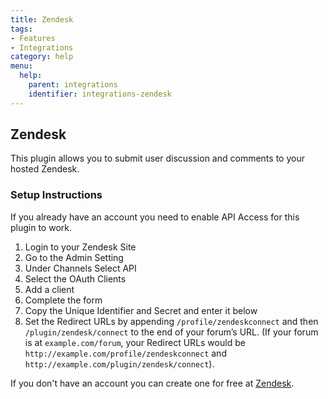 ```yaml
---
title: Zendesk
tags:
- Features
- Integrations
category: help
menu:
  help:
    parent: integrations
    identifier: integrations-zendesk
---
```


## Zendesk

This plugin allows you to submit user discussion and comments to your hosted Zendesk.

### Setup Instructions

If you already have an account you need to enable API Access for this plugin to work.

1. Login to your Zendesk Site
2. Go to the Admin Setting
3. Under Channels Select API
4. Select the OAuth Clients
5. Add a client
6. Complete the form
7. Copy the Unique Identifier and Secret and enter it below
8. Set the Redirect URLs by appending `/profile/zendeskconnect` and then `/plugin/zendesk/connect` to the end of your forum’s URL. (If your forum is at `example.com/forum`, your Redirect URLs would be `http://example.com/profile/zendeskconnect` and `http://example.com/plugin/zendesk/connect`).

If you don't have an account you can create one for free at [Zendesk](http://www.zendesk.com/).
